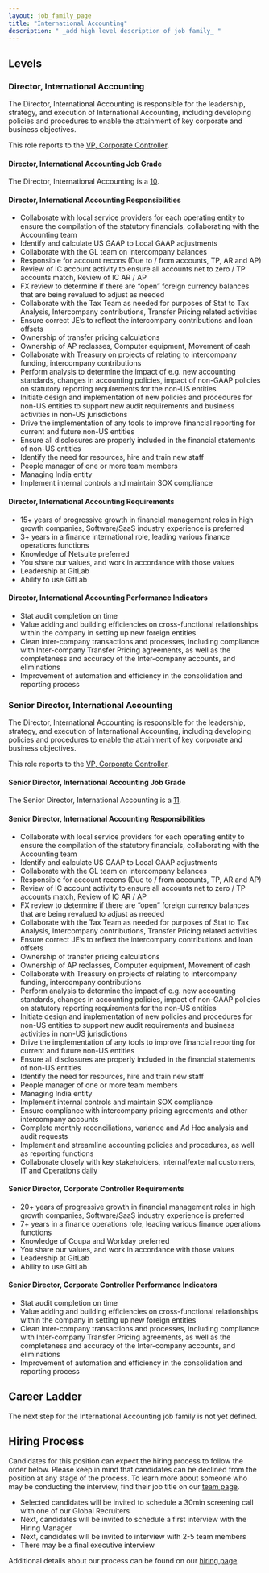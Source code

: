 ```yaml
---
layout: job_family_page
title: "International Accounting"
description: " _add high level description of job family_ "
---
```


## Levels

### Director, International Accounting

The Director, International Accounting  is responsible for the leadership, strategy, and execution of International Accounting, including developing policies and procedures to enable the attainment of key corporate and business objectives.

This role reports to the [VP, Corporate Controller](https://about.gitlab.com/job-families/finance/corporate-controller).

#### Director, International Accounting Job Grade

The Director, International Accounting is a [10](/handbook/total-rewards/compensation/compensation-calculator/#gitlab-job-grades).

#### Director, International Accounting Responsibilities

- Collaborate with local service providers for each operating entity to ensure the compilation of the statutory financials, collaborating with the Accounting team
- Identify and calculate US GAAP to Local GAAP adjustments
- Collaborate with the GL team on intercompany balances
- Responsible for account recons (Due to / from accounts, TP, AR and AP)
- Review of IC account activity to ensure all accounts net to zero / TP accounts match, Review of IC AR / AP
- FX review to determine if there are “open” foreign currency balances that are being revalued to adjust as needed
- Collaborate with the Tax Team as needed for purposes of Stat to Tax Analysis, Intercompany contributions, Transfer Pricing related activities
- Ensure correct JE’s to reflect the intercompany contributions and loan offsets
- Ownership of transfer pricing calculations
- Ownership of AP reclasses, Computer equipment, Movement of cash
- Collaborate with Treasury on projects of relating to intercompany funding, intercompany contributions
- Perform analysis to determine the impact of e.g. new accounting standards, changes in accounting policies, impact of non-GAAP policies on statutory reporting requirements for the non-US entities
- Initiate design and implementation of new policies and procedures for non-US entities to support new audit requirements and business activities in non-US jurisdictions
- Drive the implementation of any tools to improve financial reporting for current and future non-US entities
- Ensure all disclosures are properly included in the financial statements of non-US entities
- Identify the need for resources, hire and train new staff
- People manager of one or more team members
- Managing India entity 
- Implement internal controls and maintain SOX compliance


#### Director, International Accounting Requirements

- 15+ years of progressive growth in financial management roles in high growth companies, Software/SaaS industry experience is preferred
- 3+ years in a finance international role, leading various finance operations functions
- Knowledge of Netsuite preferred
- You share our values, and work in accordance with those values
- Leadership at GitLab
- Ability to use GitLab


#### Director, International Accounting Performance Indicators

- Stat audit completion on time
- Value adding and building efficiencies on cross-functional relationships within the company in setting up new foreign entities
- Clean inter-company transactions and processes, including compliance with Inter-company Transfer Pricing agreements, as well as the completeness and accuracy of the Inter-company accounts, and eliminations
- Improvement of automation and efficiency in the consolidation and reporting process




### Senior Director, International Accounting

The Director, International Accounting  is responsible for the leadership, strategy, and execution of International Accounting, including developing policies and procedures to enable the attainment of key corporate and business objectives.

This role reports to the [VP, Corporate Controller](https://about.gitlab.com/job-families/finance/corporate-controller).

#### Senior Director, International Accounting Job Grade

The Senior Director, International Accounting is a [11](/handbook/total-rewards/compensation/compensation-calculator/#gitlab-job-grades).

#### Senior Director, International Accounting Responsibilities

- Collaborate with local service providers for each operating entity to ensure the compilation of the statutory financials, collaborating with the Accounting team
- Identify and calculate US GAAP to Local GAAP adjustments
- Collaborate with the GL team on intercompany balances
- Responsible for account recons (Due to / from accounts, TP, AR and AP)
- Review of IC account activity to ensure all accounts net to zero / TP accounts match, Review of IC AR / AP
- FX review to determine if there are “open” foreign currency balances that are being revalued to adjust as needed
- Collaborate with the Tax Team as needed for purposes of Stat to Tax Analysis, Intercompany contributions, Transfer Pricing related activities
- Ensure correct JE’s to reflect the intercompany contributions and loan offsets
- Ownership of transfer pricing calculations
- Ownership of AP reclasses, Computer equipment, Movement of cash
- Collaborate with Treasury on projects of relating to intercompany funding, intercompany contributions
- Perform analysis to determine the impact of e.g. new accounting standards, changes in accounting policies, impact of non-GAAP policies on statutory reporting requirements for the non-US entities
- Initiate design and implementation of new policies and procedures for non-US entities to support new audit requirements and business activities in non-US jurisdictions
- Drive the implementation of any tools to improve financial reporting for current and future non-US entities
- Ensure all disclosures are properly included in the financial statements of non-US entities
- Identify the need for resources, hire and train new staff
- People manager of one or more team members
- Managing India entity 
- Implement internal controls and maintain SOX compliance
- Ensure compliance with intercompany pricing agreements and other intercompany accounts
- Complete monthly reconciliations, variance and Ad Hoc analysis and audit requests
- Implement and streamline accounting policies and procedures, as well as reporting functions
- Collaborate closely with key stakeholders, internal/external customers, IT and Operations daily


#### Senior Director, Corporate Controller Requirements

- 20+ years of progressive growth in financial management roles in high growth companies, Software/SaaS industry experience is preferred
- 7+ years in a finance operations role, leading various finance operations functions
- Knowledge of Coupa and Workday preferred
- You share our values, and work in accordance with those values
- Leadership at GitLab
- Ability to use GitLab


#### Senior Director, Corporate Controller Performance Indicators

- Stat audit completion on time
- Value adding and building efficiencies on cross-functional relationships within the company in setting up new foreign entities
- Clean inter-company transactions and processes, including compliance with Inter-company Transfer Pricing agreements, as well as the completeness and accuracy of the Inter-company accounts, and eliminations
- Improvement of automation and efficiency in the consolidation and reporting process


## Career Ladder
The next step for the International Accounting  job family is not yet defined.

## Hiring Process
Candidates for this position can expect the hiring process to follow the order below. Please keep in mind that candidates can be declined from the position at any stage of the process. To learn more about someone who may be conducting the interview, find their job title on our [team page](/company/team/).

- Selected candidates will be invited to schedule a 30min screening call with one of our Global Recruiters
- Next, candidates will be invited to schedule a first interview with the Hiring Manager
- Next, candidates will be invited to interview with 2-5 team members
- There may be a final executive interview


Additional details about our process can be found on our [hiring page](/handbook/hiring/).



